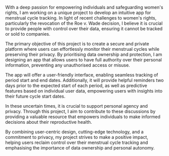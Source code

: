 With a deep passion for empowering individuals and safeguarding women's rights, I am working on a unique project to develop an intuitive app for menstrual cycle tracking. In light of recent challenges to women's rights, particularly the revocation of the Roe v. Wade decision, I believe it is crucial to provide people with control over their data, ensuring it cannot be tracked or sold to companies.

The primary objective of this project is to create a secure and private platform where users can effortlessly monitor their menstrual cycles while preserving their privacy. By prioritising data ownership and protection, I am designing an app that allows users to have full authority over their personal information, preventing any unauthorised access or misuse.

The app will offer a user-friendly interface, enabling seamless tracking of period start and end dates. Additionally, it will provide helpful reminders two days prior to the expected start of each period, as well as predictive features based on individual user data, empowering users with insights into their future cycle start dates.

In these uncertain times, it is crucial to support personal agency and privacy. Through this project, I aim to contribute to these discussions by providing a valuable resource that empowers individuals to make informed decisions about their reproductive health.

By combining user-centric design, cutting-edge technology, and a commitment to privacy, my project strives to make a positive impact, helping users reclaim control over their menstrual cycle tracking and emphasising the importance of data ownership and personal autonomy.
